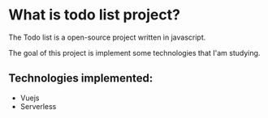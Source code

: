 # What is todo list project?
The Todo list is a open-source project written in javascript.

The goal of this project is implement some technologies that I'am studying.

## Technologies implemented:
- Vuejs
- Serverless